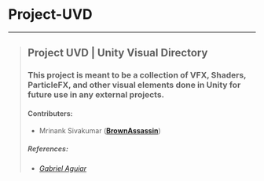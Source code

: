 # Project-UVD
---
> ## Project UVD | Unity Visual Directory
> ### This project is meant to be a collection of VFX, Shaders, ParticleFX, and other visual elements done in Unity for future use in any external projects.
> #### Contributers:
> - Mrinank Sivakumar ([**BrownAssassin**](https://github.com/BrownAssassin))
> ##### References:
> - [*Gabriel Aguiar*](https://www.gabrielaguiarprod.com/)

